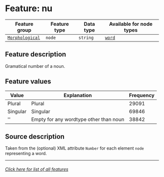 # Feature: nu

Feature group |Feature type | Data type | Available for node types
---  | --- | --- | ---
[`Morphological`](home.md#morphological-features) | `node` | `string`  | [`word`](wordnodefeatures.md#readme)

## Feature description

Gramatical number of a noun.

## Feature values 

Value | Explanation | Frequency
--- | --- | ---
Plural | Plural | 29091
Singular | Singular | 69846
'' | Empty for any wordtype other than noun | 38842

## Source description

Taken from the (optional) XML attribute `Number` for each element `node` representing a word.

---
###### [Click here for list of all features](home.md#readme)
